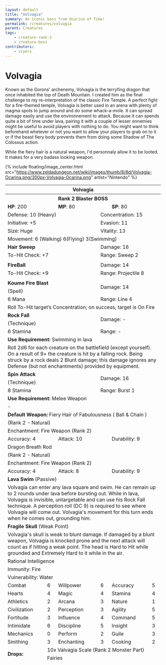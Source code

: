 ```yaml
---
layout: default
title: "Volvagia"
summary: An iconic boss from Ocarina of Time!
permalink: /creatures/volvagia
parent: Creatures
tags:
    - creature-rank-2
    - creature-boss
contributors:
    - viyers
---
```


# Volvagia

Known as the Gorons' archenemy, Volvagia is the terryfing dragon that once inhabited the top of Death Mountain. I created him as the final challenge to my re-interpretation of the classic Fire Temple.
A perfect fight for a fire-themed temple, Volvagia is better used in an arena with plenty of magma spots to jump around and do some whack-a-mole. It can spread damage easily and use the environnement to attack. Because it can spends quite a bit of time under lava, pairing it with a couple of lesser ennemies might be useful to avoid players with nothing to do. You might want to think beforehand whetever or not you want to allow your players to grab on to it or if the beast fiery body prevents them from doing some Shadow of The Colossus action.

While the fiery hair is a natural weapon, I'd personnaly allow it to be looted. It makes for a very badass looking weapon. 

{% include floating/image_center.html src="https://www.zeldadungeon.net/wiki/images/thumb/8/8d/Volvagia-Ocarina.png/300px-Volvagia-Ocarina.png" artist="Nintendo" %}

<table class="creature-table">
  <thead>
    <tr>
      <th colspan="6" class="fs-6 text-grey-lt-000 creature-title-bg">Volvagia</th>
    </tr>
    <tr>
      <th colspan="6" class="fs-5 text-grey-lt-000 creature-title-bg">Rank 2 Blaster BOSS</th>
    </tr>
    <tr>
      <td class="text-grey-dk-300 creature-content-bg-dark" colspan="2">
        <strong>HP</strong>: 200
      </td>
      <td class="text-grey-dk-300 creature-content-bg-dark" colspan="2">
        <strong>MP</strong>: 80
      </td>
      <td class="text-grey-dk-300 creature-content-bg-dark" colspan="2">
        <strong>SP</strong>: 80
      </td>
    </tr>
    <tr>
      <td class="text-grey-dk-300 creature-content-bg-light" colspan="3">Defense: 10 (Heavy)</td>
      <td class="text-grey-dk-300 creature-content-bg-light" colspan="3">Concentration: 15</td>
    </tr>
    <tr>
      <td class="text-grey-dk-300 creature-content-bg-light" colspan="3">Initiative: +5</td>
      <td class="text-grey-dk-300 creature-content-bg-light" colspan="3">Evasion: 11</td>
    </tr>
    <tr>
      <td class="text-grey-dk-300 creature-content-bg-light" colspan="3">Size: Huge</td>
      <td class="text-grey-dk-300 creature-content-bg-light" colspan="3">Vitality: 13</td>
    </tr>
    <tr>
      <td class="text-grey-dk-300 creature-content-bg-light" colspan="6">Movement: 6 (Walking) 6(Flying) 3(Swimming)</td>
    </tr>
    <tr>
      <td class="text-grey-dk-300 creature-content-bg-dark" colspan="3">
        <strong>Hair Sweep</strong>
      </td>
      <td class="text-grey-dk-300 creature-content-bg-dark" colspan="3">Damage: 16</td>
    </tr>
    <tr>
      <td class="text-grey-dk-300 creature-content-bg-dark" colspan="3">To-Hit Check: +7</td>
      <td class="text-grey-dk-300 creature-content-bg-dark" colspan="3">Range: Sweep 2</td>
    </tr>
    <tr>
      <td class="text-grey-dk-300 creature-content-bg-dark fs-2" colspan="6"></td>
    </tr>
    <tr>
      <td class="text-grey-dk-300 creature-content-bg-dark" colspan="3">
        <strong>FireBall</strong>
      </td>
      <td class="text-grey-dk-300 creature-content-bg-dark" colspan="3">Damage: 14</td>
    </tr>
    <tr>
      <td class="text-grey-dk-300 creature-content-bg-dark" colspan="3">To-Hit Check: +9</td>
      <td class="text-grey-dk-300 creature-content-bg-dark" colspan="3">Range: Projectile 8</td>
    </tr>
    <tr>
      <td class="text-grey-dk-300 creature-content-bg-dark fs-2" colspan="6"></td>
    </tr>
    <tr>
      <td class="text-grey-dk-300 creature-content-bg-light" colspan="3">
        <strong>Koume Fire Blast</strong>
      </td>
      <td class="text-grey-dk-300 creature-content-bg-light" colspan="3" rowspan="2">Damage: 14</td>
    </tr>
    <tr>
      <td class="text-grey-dk-300 creature-content-bg-light" colspan="3">(Spell)</td>
    </tr>
    <tr class="text-grey-dk-300 creature-content-bg-light">
      <td class="text-grey-dk-300 creature-content-bg-light" colspan="3">6 Mana</td>
      <td class="text-grey-dk-300 creature-content-bg-light" colspan="3">Range: Line 4</td>
    </tr>
    <tr>
      <td class="text-grey-dk-300 creature-content-bg-light fs-2" colspan="6">Roll To-Hit target’s Concentration; on success, target is On Fire</td>
    </tr>
    <tr>
      <td class="text-grey-dk-300 creature-content-bg-light" colspan="3">
        <strong>Rock Fall</strong>
      </td>
      <td class="text-grey-dk-300 creature-content-bg-light" colspan="3" rowspan="2">Damage: -</td>
    </tr>
    <tr>
      <td class="text-grey-dk-300 creature-content-bg-light" colspan="3">(Technique)</td>
    </tr>
    <tr class="text-grey-dk-300 creature-content-bg-light">
      <td class="text-grey-dk-300 creature-content-bg-light" colspan="3">6 Stamina</td>
      <td class="text-grey-dk-300 creature-content-bg-light" colspan="3">Range: - </td>
    </tr>
    <tr>
      <td class="text-grey-dk-300 creature-content-bg-light" colspan="6">
        <strong>Use Requirement: </strong>Swimming in lava
      </td>
    </tr>
    <tr>
      <td class="text-grey-dk-300 creature-content-bg-light fs-2" colspan="6">Roll 2d6 for each creature on the battlefield (except yourself). On a result of 9+ the creature is hit by a falling rock. Being struck by a rock deals 2 Blunt damage; this damage ignores any Defense (but not enchantments) provided by equipment.</td>
    </tr>
    <tr>
      <td class="text-grey-dk-300 creature-content-bg-light" colspan="3">
        <strong>Spin Attack</strong>
      </td>
      <td class="text-grey-dk-300 creature-content-bg-light" colspan="3" rowspan="2">Damage: 16</td>
    </tr>
    <tr>
      <td class="text-grey-dk-300 creature-content-bg-light" colspan="3">(Technique)</td>
    </tr>
    <tr class="text-grey-dk-300 creature-content-bg-light">
      <td class="text-grey-dk-300 creature-content-bg-light" colspan="3">8 Stamina</td>
      <td class="text-grey-dk-300 creature-content-bg-light" colspan="3">Range: Burst 1</td>
    </tr>
    <tr>
      <td class="text-grey-dk-300 creature-content-bg-light" colspan="6">
        <strong>Use Requirement: </strong>Melee Weapon
      </td>
    </tr>
    <tr>
      <td class="text-grey-dk-300 creature-content-bg-light fs-2" colspan="6">-</td>
    </tr>
    <tr>
      <td class="text-grey-dk-300 creature-content-bg-dark" colspan="6">
        <strong>Default Weapon: </strong>Fiery Hair of Fabulousness ( Ball &amp; Chain )
      </td>
    </tr>
    <tr>
      <td class="text-grey-dk-300 creature-content-bg-dark" colspan="6">(Rank 2 - Natural)</td>
    </tr>
    <tr>
      <td class="text-grey-dk-300 creature-content-bg-dark" colspan="6">Enchantment: Fire Weapon (Rank 2)</td>
    </tr>
    <tr>
      <td class="text-grey-dk-300 creature-content-bg-dark" colspan="2">Accuracy: 4</td>
      <td class="text-grey-dk-300 creature-content-bg-dark" colspan="2">Attack: 10</td>
      <td class="text-grey-dk-300 creature-content-bg-dark" colspan="2">Durability: 9</td>
    </tr>
    <tr>
      <td class="text-grey-dk-300 creature-content-bg-dark" colspan="6">Dragon Breath Rod</td>
    </tr>
    <tr>
      <td class="text-grey-dk-300 creature-content-bg-dark" colspan="6">(Rank 2 - Natural)</td>
    </tr>
    <tr>
      <td class="text-grey-dk-300 creature-content-bg-dark" colspan="6">Enchantment: Fire Weapon (Rank 2)</td>
    </tr>
    <tr>
      <td class="text-grey-dk-300 creature-content-bg-dark" colspan="2">Accuracy: 4</td>
      <td class="text-grey-dk-300 creature-content-bg-dark" colspan="2">Attack: 8</td>
      <td class="text-grey-dk-300 creature-content-bg-dark" colspan="2">Durability: 9</td>
    </tr>
    <tr>
      <td class="text-grey-dk-300 creature-content-bg-light" colspan="6">
        <strong>Lava Swim</strong> (Passive)
      </td>
    </tr>
    <tr>
      <td class="text-grey-dk-300 creature-content-bg-light fs-2" colspan="6">Volvagia can enter any lava square and swim. He can remain up to 2 rounds under lava before bursting out. While in lava, Volvagia is invisible, untargetable and can use his Rock Fall technique. A perception roll (DC 9) is required to see where Volvagia will come out.  Volvagia's movement for this turn ends when he comes out, grounding him.</td>
    </tr>
    <tr>
      <td class="text-grey-dk-300 creature-content-bg-light" colspan="6">
        <strong>Fragile Skull</strong> (Weak Point)
      </td>
    </tr>
    <tr>
      <td class="text-grey-dk-300 creature-content-bg-light fs-2" colspan="6">Volvagia's skull is weak to blunt damage. If damaged by a blunt weapon, Volvagia is knocked prone and the next attack will count as if hitting a weak point. The head is Hard to Hit while grounded and Extremely Hard to it while in the air.</td>
    </tr>
    <tr>
      <td class="text-grey-dk-300 creature-content-bg-dark fs-4" colspan="6">Rational Intelligence</td>
    </tr>
    <tr>
      <td class="text-grey-dk-300 creature-content-bg-dark fs-4" colspan="6">Immunity: Fire</td>
    </tr>
    <tr>
      <td class="text-grey-dk-300 creature-content-bg-dark fs-4" colspan="6">Vulnerability: Water</td>
    </tr>
    <tr>
      <td class="text-grey-dk-300 creature-content-bg-dark fs-2">Combat</td>
      <td class="text-grey-dk-300 creature-content-bg-dark fs-2">6</td>
      <td class="text-grey-dk-300 creature-content-bg-dark fs-2">Willpower</td>
      <td class="text-grey-dk-300 creature-content-bg-dark fs-2">6</td>
      <td class="text-grey-dk-300 creature-content-bg-dark fs-2">Accuracy</td>
      <td class="text-grey-dk-300 creature-content-bg-dark fs-2">5</td>
    </tr>
    <tr class="text-grey-dk-300 creature-content-bg-dark fs-2">
      <td class="text-grey-dk-300 creature-content-bg-dark fs-2">Hearts</td>
      <td class="text-grey-dk-300 creature-content-bg-dark fs-2">4</td>
      <td class="text-grey-dk-300 creature-content-bg-dark fs-2">Magic</td>
      <td class="text-grey-dk-300 creature-content-bg-dark fs-2">4</td>
      <td class="text-grey-dk-300 creature-content-bg-dark fs-2">Stamina</td>
      <td class="text-grey-dk-300 creature-content-bg-dark fs-2">4</td>
    </tr>
    <tr class="text-grey-dk-300 creature-content-bg-dark fs-2">
      <td class="text-grey-dk-300 creature-content-bg-dark fs-2">Athletics</td>
      <td class="text-grey-dk-300 creature-content-bg-dark fs-2">2</td>
      <td class="text-grey-dk-300 creature-content-bg-dark fs-2">Arcana</td>
      <td class="text-grey-dk-300 creature-content-bg-dark fs-2">3</td>
      <td class="text-grey-dk-300 creature-content-bg-dark fs-2">Nature</td>
      <td class="text-grey-dk-300 creature-content-bg-dark fs-2">1</td>
    </tr>
    <tr class="text-grey-dk-300 creature-content-bg-dark fs-2">
      <td class="text-grey-dk-300 creature-content-bg-dark fs-2">Civilization</td>
      <td class="text-grey-dk-300 creature-content-bg-dark fs-2">2</td>
      <td class="text-grey-dk-300 creature-content-bg-dark fs-2">Perception</td>
      <td class="text-grey-dk-300 creature-content-bg-dark fs-2">3</td>
      <td class="text-grey-dk-300 creature-content-bg-dark fs-2">Agility</td>
      <td class="text-grey-dk-300 creature-content-bg-dark fs-2">5</td>
    </tr>
    <tr class="text-grey-dk-300 creature-content-bg-dark fs-2">
      <td class="text-grey-dk-300 creature-content-bg-dark fs-2">Fortitude</td>
      <td class="text-grey-dk-300 creature-content-bg-dark fs-2">3</td>
      <td class="text-grey-dk-300 creature-content-bg-dark fs-2">Influence</td>
      <td class="text-grey-dk-300 creature-content-bg-dark fs-2">4</td>
      <td class="text-grey-dk-300 creature-content-bg-dark fs-2">Command</td>
      <td class="text-grey-dk-300 creature-content-bg-dark fs-2">5</td>
    </tr>
    <tr class="text-grey-dk-300 creature-content-bg-dark fs-2">
      <td class="text-grey-dk-300 creature-content-bg-dark fs-2">Intimidate</td>
      <td class="text-grey-dk-300 creature-content-bg-dark fs-2">6</td>
      <td class="text-grey-dk-300 creature-content-bg-dark fs-2">Discipline</td>
      <td class="text-grey-dk-300 creature-content-bg-dark fs-2">5</td>
      <td class="text-grey-dk-300 creature-content-bg-dark fs-2">Insight</td>
      <td class="text-grey-dk-300 creature-content-bg-dark fs-2">3</td>
    </tr>
    <tr class="text-grey-dk-300 creature-content-bg-dark fs-2">
      <td class="text-grey-dk-300 creature-content-bg-dark fs-2">Mechanics</td>
      <td class="text-grey-dk-300 creature-content-bg-dark fs-2">0</td>
      <td class="text-grey-dk-300 creature-content-bg-dark fs-2">Perform</td>
      <td class="text-grey-dk-300 creature-content-bg-dark fs-2">2</td>
      <td class="text-grey-dk-300 creature-content-bg-dark fs-2">Guile</td>
      <td class="text-grey-dk-300 creature-content-bg-dark fs-2">3</td>
    </tr>
    <tr class="text-grey-dk-300 creature-content-bg-dark fs-2">
      <td class="text-grey-dk-300 creature-content-bg-dark fs-2">Smithing</td>
      <td class="text-grey-dk-300 creature-content-bg-dark fs-2">3</td>
      <td class="text-grey-dk-300 creature-content-bg-dark fs-2">Enchanting</td>
      <td class="text-grey-dk-300 creature-content-bg-dark fs-2">3</td>
      <td class="text-grey-dk-300 creature-content-bg-dark fs-2">Cooking</td>
      <td class="text-grey-dk-300 creature-content-bg-dark fs-2">2</td>
    </tr>
    <tr>
      <td class="text-grey-dk-300 creature-content-bg-light" rowspan="2">
        <strong>Drops:</strong>
      </td>
      <td class="text-grey-dk-300 creature-content-bg-light" colspan="5">10x Valvagia Scale (Rank 2 Monster Part)</td>
    </tr>
    <tr>
      <td class="text-grey-dk-300 creature-content-bg-light" colspan="5">Fairies</td>
    </tr>
  </thead>
</table>

